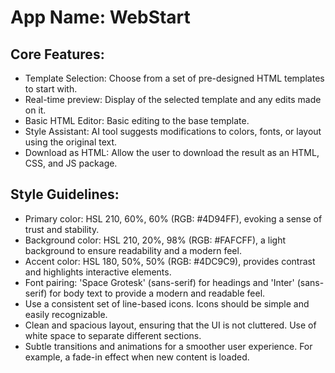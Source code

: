 # **App Name**: WebStart

## Core Features:

- Template Selection: Choose from a set of pre-designed HTML templates to start with.
- Real-time preview: Display of the selected template and any edits made on it.
- Basic HTML Editor: Basic editing to the base template.
- Style Assistant: AI tool suggests modifications to colors, fonts, or layout using the original text.
- Download as HTML: Allow the user to download the result as an HTML, CSS, and JS package.

## Style Guidelines:

- Primary color: HSL 210, 60%, 60% (RGB: #4D94FF), evoking a sense of trust and stability.
- Background color: HSL 210, 20%, 98% (RGB: #FAFCFF), a light background to ensure readability and a modern feel.
- Accent color: HSL 180, 50%, 50% (RGB: #4DC9C9), provides contrast and highlights interactive elements.
- Font pairing: 'Space Grotesk' (sans-serif) for headings and 'Inter' (sans-serif) for body text to provide a modern and readable feel.
- Use a consistent set of line-based icons. Icons should be simple and easily recognizable.
- Clean and spacious layout, ensuring that the UI is not cluttered. Use of white space to separate different sections.
- Subtle transitions and animations for a smoother user experience. For example, a fade-in effect when new content is loaded.
